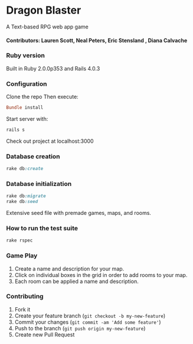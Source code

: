 # Dragon Blaster
A Text-based RPG web app game

#### Contributors: Lauren Scott, Neal Peters, Eric Stensland , Diana Calvache

### Ruby version

Built in Ruby 2.0.0p353 and Rails 4.0.3


### Configuration

Clone the repo
Then execute:
```ruby
Bundle install
```
Start server with:
```ruby
rails s
```
Check out project at localhost:3000

### Database creation
```ruby
rake db:create
```

### Database initialization
```ruby
rake db:migrate
rake db:seed
```

Extensive seed file with premade games, maps, and rooms.

### How to run the test suite
```ruby
rake rspec
```

### Game Play

1. Create a name and description for your map.
2. Click on individual boxes in the grid in order to add rooms to your map.  
3. Each room can be applied a name and description.

### Contributing
1. Fork it
2. Create your feature branch (`git checkout -b my-new-feature`)
3. Commit your changes (`git commit -am 'Add some feature'`)
4. Push to the branch (`git push origin my-new-feature`)
5. Create new Pull Request